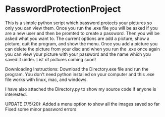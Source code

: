 # PasswordProtectionProject

This is a simple python script which password protects your pictures so only you can view them. Once you run the .exe file you will be asked if you are a new user and then be promted to create a password. Then you will be asked what you want to. The current options are add a picture, show a picture, quit the program, and show the menu. Once you add a picture you can delete the picture from your disc and when you run the .exe once again you can view your picture with your password and the name which you saved it under. List of pictures coming soon!

Downloading Instructions:
    Download the Directory.exe file and run the program. You don't need python installed on your computer and this .exe file works with linux, mac, and windows. 

I have also attached the Directory.py to show my source code if anyone is interested. 

UPDATE (7/5/20):
    Added a menu option to show all the images saved so far
    Fixed some minor password errors
